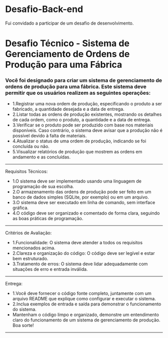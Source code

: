 # Desafio-Back-end
Fui convidado a participar de um desafio de desenvolvimento.

# Desafio Técnico - Sistema de Gerenciamento de Ordens de Produção para uma Fábrica
### Você foi designado para criar um sistema de gerenciamento de ordens de produção para uma fábrica. Este sistema deve permitir que os usuários realizem as seguintes operações:
- 1.Registrar uma nova ordem de produção, especificando o produto a ser fabricado, a quantidade desejada e a data de entrega.
- 2.Listar todas as ordens de produção existentes, mostrando os detalhes de cada ordem, como o produto, a quantidade e a data de entrega.
- 3.Verificar se o produto pode ser produzido com base nos materiais disponíveis. Caso contrário, o sistema deve avisar que a produção não é possível devido à falta de materiais.
- 4.Atualizar o status de uma ordem de produção, indicando se foi concluída ou não.
- 5.Visualizar relatórios de produção que mostrem as ordens em andamento e as concluídas.

____________________________________

Requisitos Técnicos:
- 1.O sistema deve ser implementado usando uma linguagem de programação de sua escolha.
- 2.O armazenamento das ordens de produção pode ser feito em um banco de dados simples (SQLite, por exemplo) ou em um arquivo.
- 3.O sistema deve ser executado em linha de comando, sem interface gráfica.
- 4.O código deve ser organizado e comentado de forma clara, seguindo as boas práticas de programação.

_______________________


Critérios de Avaliação:
- 1.Funcionalidade: O sistema deve atender a todos os requisitos mencionados acima.
- 2.Clareza e organização do código: O código deve ser legível e estar bem estruturado.
- 3.Tratamento de erros: O sistema deve lidar adequadamente com situações de erro e entrada inválida.

_______________________________________________________________
Entrega:
- 1.Você deve fornecer o código fonte completo, juntamente com um arquivo README que explique como configurar e executar o sistema.
- 2.Inclua exemplos de entrada e saída para demonstrar o funcionamento do sistema.
- Mantenham o código limpo e organizado, demonstre um entendimento claro do funcionamento de um sistema de gerenciamento de produção. Boa sorte!
_______________________________
